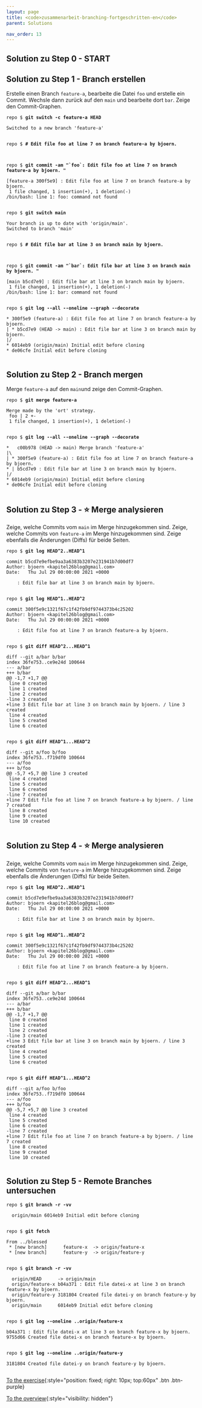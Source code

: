 ```yaml
---
layout: page
title: <code>zusammenarbeit-branching-fortgeschritten-en</code>
parent: Solutions

nav_order: 13
---
```

## Solution zu Step 0 - START

## Solution zu Step 1 - Branch erstellen

Erstelle einen Branch `feature-a`, bearbeite die Datei `foo`
und erstelle ein Commit.
Wechsle dann zurück auf den `main` und bearbeite dort `bar`.
Zeige den Commit-Graphen.


<pre><code>repo $ <b>git switch -c feature-a HEAD</b><br><br>Switched to a new branch 'feature-a'<br><br></code></pre>



<pre><code>repo $ <b># Edit file foo at line 7 on branch feature-a by bjoern.</b><br><br><br></code></pre>



<pre><code>repo $ <b>git commit -am &quot;`foo`: Edit file foo at line 7 on branch feature-a by bjoern. &quot;</b><br><br>[feature-a 300f5e9] : Edit file foo at line 7 on branch feature-a by bjoern.<br> 1 file changed, 1 insertion(+), 1 deletion(-)<br>/bin/bash: line 1: foo: command not found<br><br></code></pre>



<pre><code>repo $ <b>git switch main</b><br><br>Your branch is up to date with 'origin/main'.<br>Switched to branch 'main'<br><br></code></pre>



<pre><code>repo $ <b># Edit file bar at line 3 on branch main by bjoern.</b><br><br><br></code></pre>



<pre><code>repo $ <b>git commit -am &quot;`bar`: Edit file bar at line 3 on branch main by bjoern. &quot;</b><br><br>[main b5cd7e9] : Edit file bar at line 3 on branch main by bjoern.<br> 1 file changed, 1 insertion(+), 1 deletion(-)<br>/bin/bash: line 1: bar: command not found<br><br></code></pre>



<pre><code>repo $ <b>git log --all --oneline --graph --decorate</b><br><br>* 300f5e9 (feature-a) : Edit file foo at line 7 on branch feature-a by bjoern.<br>| * b5cd7e9 (HEAD -&gt; main) : Edit file bar at line 3 on branch main by bjoern.<br>|/  <br>* 6014eb9 (origin/main) Initial edit before cloning<br>* de06cfe Initial edit before cloning<br><br></code></pre>


## Solution zu Step 2 - Branch mergen

Merge `feature-a` auf den `main`und
zeige den Commit-Graphen.


<pre><code>repo $ <b>git merge feature-a</b><br><br>Merge made by the 'ort' strategy.<br> foo | 2 +-<br> 1 file changed, 1 insertion(+), 1 deletion(-)<br><br></code></pre>



<pre><code>repo $ <b>git log --all --oneline --graph --decorate</b><br><br>*   c00b978 (HEAD -&gt; main) Merge branch 'feature-a'<br>|\  <br>| * 300f5e9 (feature-a) : Edit file foo at line 7 on branch feature-a by bjoern.<br>* | b5cd7e9 : Edit file bar at line 3 on branch main by bjoern.<br>|/  <br>* 6014eb9 (origin/main) Initial edit before cloning<br>* de06cfe Initial edit before cloning<br><br></code></pre>


## Solution zu Step 3 - ⭐ Merge analysieren

Zeige, welche Commits vom `main` im Merge hinzugekommen sind.
Zeige, welche Commits von `feature-a` im Merge hinzugekommen sind.
Zeige ebenfalls die Änderungen (Diffs) für beide Seiten.


<pre><code>repo $ <b>git log HEAD^2..HEAD^1</b><br><br>commit b5cd7e9efbe9aa3a6383b3207e231941b7d00df7<br>Author: bjoern &lt;kapitel26blog@gmail.com&gt;<br>Date:   Thu Jul 29 00:00:00 2021 +0000<br><br>    : Edit file bar at line 3 on branch main by bjoern.<br><br></code></pre>



<pre><code>repo $ <b>git log HEAD^1..HEAD^2</b><br><br>commit 300f5e9c1321f67c1f42fb9df9744373b4c25202<br>Author: bjoern &lt;kapitel26blog@gmail.com&gt;<br>Date:   Thu Jul 29 00:00:00 2021 +0000<br><br>    : Edit file foo at line 7 on branch feature-a by bjoern.<br><br></code></pre>



<pre><code>repo $ <b>git diff HEAD^2...HEAD^1</b><br><br>diff --git a/bar b/bar<br>index 36fe753..ce9e24d 100644<br>--- a/bar<br>+++ b/bar<br>@@ -1,7 +1,7 @@<br> line 0 created<br> line 1 created<br> line 2 created<br>-line 3 created<br>+line 3 Edit file bar at line 3 on branch main by bjoern. / line 3 created<br> line 4 created<br> line 5 created<br> line 6 created<br><br></code></pre>



<pre><code>repo $ <b>git diff HEAD^1...HEAD^2</b><br><br>diff --git a/foo b/foo<br>index 36fe753..f719df0 100644<br>--- a/foo<br>+++ b/foo<br>@@ -5,7 +5,7 @@ line 3 created<br> line 4 created<br> line 5 created<br> line 6 created<br>-line 7 created<br>+line 7 Edit file foo at line 7 on branch feature-a by bjoern. / line 7 created<br> line 8 created<br> line 9 created<br> line 10 created<br><br></code></pre>


## Solution zu Step 4 - ⭐ Merge analysieren

Zeige, welche Commits vom `main` im Merge hinzugekommen sind.
Zeige, welche Commits von `feature-a` im Merge hinzugekommen sind.
Zeige ebenfalls die Änderungen (Diffs) für beide Seiten.


<pre><code>repo $ <b>git log HEAD^2..HEAD^1</b><br><br>commit b5cd7e9efbe9aa3a6383b3207e231941b7d00df7<br>Author: bjoern &lt;kapitel26blog@gmail.com&gt;<br>Date:   Thu Jul 29 00:00:00 2021 +0000<br><br>    : Edit file bar at line 3 on branch main by bjoern.<br><br></code></pre>



<pre><code>repo $ <b>git log HEAD^1..HEAD^2</b><br><br>commit 300f5e9c1321f67c1f42fb9df9744373b4c25202<br>Author: bjoern &lt;kapitel26blog@gmail.com&gt;<br>Date:   Thu Jul 29 00:00:00 2021 +0000<br><br>    : Edit file foo at line 7 on branch feature-a by bjoern.<br><br></code></pre>



<pre><code>repo $ <b>git diff HEAD^2...HEAD^1</b><br><br>diff --git a/bar b/bar<br>index 36fe753..ce9e24d 100644<br>--- a/bar<br>+++ b/bar<br>@@ -1,7 +1,7 @@<br> line 0 created<br> line 1 created<br> line 2 created<br>-line 3 created<br>+line 3 Edit file bar at line 3 on branch main by bjoern. / line 3 created<br> line 4 created<br> line 5 created<br> line 6 created<br><br></code></pre>



<pre><code>repo $ <b>git diff HEAD^1...HEAD^2</b><br><br>diff --git a/foo b/foo<br>index 36fe753..f719df0 100644<br>--- a/foo<br>+++ b/foo<br>@@ -5,7 +5,7 @@ line 3 created<br> line 4 created<br> line 5 created<br> line 6 created<br>-line 7 created<br>+line 7 Edit file foo at line 7 on branch feature-a by bjoern. / line 7 created<br> line 8 created<br> line 9 created<br> line 10 created<br><br></code></pre>


## Solution zu Step 5 - Remote Branches untersuchen




<pre><code>repo $ <b>git branch -r -vv</b><br><br>  origin/main 6014eb9 Initial edit before cloning<br><br></code></pre>



<pre><code>repo $ <b>git fetch</b><br><br>From ../blessed<br> * [new branch]      feature-x  -&gt; origin/feature-x<br> * [new branch]      feature-y  -&gt; origin/feature-y<br><br></code></pre>



<pre><code>repo $ <b>git branch -r -vv</b><br><br>  origin/HEAD      -&gt; origin/main<br>  origin/feature-x b04a371 : Edit file datei-x at line 3 on branch feature-x by bjoern.<br>  origin/feature-y 3181804 Created file datei-y on branch feature-y by bjoern.<br>  origin/main      6014eb9 Initial edit before cloning<br><br></code></pre>



<pre><code>repo $ <b>git log --oneline ..origin/feature-x</b><br><br>b04a371 : Edit file datei-x at line 3 on branch feature-x by bjoern.<br>9755d66 Created file datei-x on branch feature-x by bjoern.<br><br></code></pre>



<pre><code>repo $ <b>git log --oneline ..origin/feature-y</b><br><br>3181804 Created file datei-y on branch feature-y by bjoern.<br><br></code></pre>


[To the exercise](aufgabe-zusammenarbeit-branching-fortgeschritten-en.html){:style="position: fixed; right: 10px; top:60px" .btn .btn-purple}

[To the overview](../../ueberblick-en.html){:style="visibility: hidden"}

